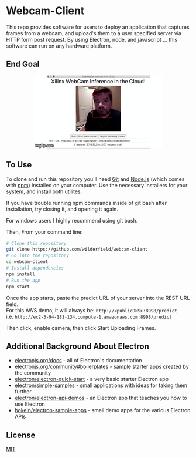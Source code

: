 # Webcam-Client
This repo provides software for users to deploy an application that captures frames from a webcam, and upload's them to a user specified server via HTTP form post request. By using Electron, node, and javascript ... this software can run on any hardware platform.  

## End Goal
<p align="center">
    <img src="demo.gif" alt="Image" width="353" height="199" />
</p>

## To Use

To clone and run this repository you'll need [Git](https://git-scm.com) and [Node.js](https://nodejs.org/en/download/) (which comes with [npm](http://npmjs.com)) installed on your computer. Use the necessary installers for your system, and install both utilites.  
  
If you have trouble running npm commands inside of git bash after installation, try closing it, and opening it again.  
  
For windows users I highly recommend using git bash.  
  
Then, From your command line:

```bash
# Clone this repository
git clone https://github.com/wilderfield/webcam-client
# Go into the repository
cd webcam-client
# Install dependencies
npm install
# Run the app
npm start
```
  
Once the app starts, paste the predict URL of your server into the REST URL field.  
For this AWS demo, it will always be: `http://<publicDNS>:8998/predict`  
i.e. `http://ec2-3-94-181-134.compute-1.amazonaws.com:8998/predict`  
  
Then click, enable camera, then click Start Uploading Frames.  

## Additional Background About Electron

- [electronjs.org/docs](https://electronjs.org/docs) - all of Electron's documentation
- [electronjs.org/community#boilerplates](https://electronjs.org/community#boilerplates) - sample starter apps created by the community
- [electron/electron-quick-start](https://github.com/electron/electron-quick-start) - a very basic starter Electron app
- [electron/simple-samples](https://github.com/electron/simple-samples) - small applications with ideas for taking them further
- [electron/electron-api-demos](https://github.com/electron/electron-api-demos) - an Electron app that teaches you how to use Electron
- [hokein/electron-sample-apps](https://github.com/hokein/electron-sample-apps) - small demo apps for the various Electron APIs

## License

[MIT](LICENSE)
